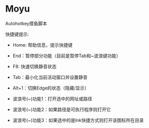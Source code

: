 # Moyu
Autohotkey摸鱼脚本

快捷键提示:
   - Home: 帮助信息，提示快捷键
   - End：暂停部分功能（目前是暂停Tab和~波浪键功能）

   - F8: 快速切换静音状态
   - Tab：最小化当前活动窗口并设置静音
   - Alt+1：切换Edge的状态（隐藏/显示）
   - 波浪号(~)功能1：打开选中的网址或路径
   - 波浪号(~)功能2：如果路径是可执行程序则打开它
   - 波浪号(~)功能3：如果选中的是lnk快捷方式则打开该图标所在目录

